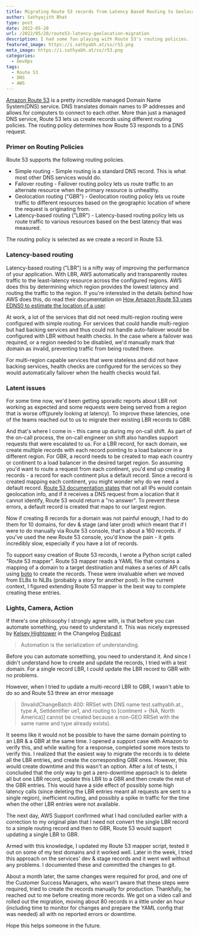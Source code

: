 ```yaml
---
title: Migrating Route 53 records from Latency Based Routing to Geolocation routing with zero downtime
author: Sathyajith Bhat
type: post
date: 2022-05-28
url: /2022/05/28/route53-latency-geolocation-migration
description: I had some fun playing with Route 53's routing policies.
featured_image: https://i.sathyabh.at/ss/r53.png
meta_image: https://i.sathyabh.at/ss/r53.png
categories:
  - DevOps
tags:
  - Route 53
  - DNS
  - AWS
---
```


[Amazon Route 53](https://aws.amazon.com/route53/) is a pretty incredible managed Domain Name System(DNS) service. DNS translates domain names to IP addresses and allows for computers to connect to each other. More than just a managed DNS service, Route 53 lets us create records using different routing policies. The routing policy determines how Route 53 responds to a DNS request.

### Primer on Routing Policies

Route 53 supports the following routing policies. 

* Simple routing - Simple routing is a standard DNS record. This is what most other DNS services would do.
* Failover routing - Failover routing policy lets us route traffic to an alternate resource when the primary resource is unhealthy.
* Geolocation routing ("GBR") - Geolocation routing policy lets us route traffic to different resources based on the geographic location of where the request is originating from.
* Latency-based routing ("LBR") - Latency-based routing policy lets us route traffic to various resources based on the best latency that was measured.

The routing policy is selected as we create a record in Route 53.

### Latency-based routing

Latency-based routing ("LBR") is a nifty way of improving the performance of your application. With LBR, AWS automatically and transparently routes traffic to the least-latency resource across the configured regions. AWS does this by determining which region provides the lowest latency and routing the traffic to the region. If you're interested in the details behind how AWS does this, do read their documentation on [How Amazon Route 53 uses EDNS0 to estimate the location of a user](https://docs.aws.amazon.com/Route53/latest/DeveloperGuide/routing-policy.html#routing-policy-edns0).

At work, a lot of the services that did not need multi-region routing were configured with simple routing. For services that could handle multi-region but had backing services and thus could not handle auto-failover would be configured with LBR without health checks. In the case where a failover was required, or a region needed to be disabled, we'd manually mark that domain as invalid, preventing traffic from being routed there.

For multi-region capable services that were stateless and did not have backing services, health checks are configured for the services so they would automatically failover when the health checks would fail.

### Latent issues

For some time now, we'd been getting sporadic reports about LBR not working as expected and some requests were being served from a region that is worse off(purely looking at latency). To improve these latencies, one of the teams reached out to us to migrate their existing LBR records to GBR.  

And that's where I come in - this came up during my on-call shift. As part of the on-call process, the on-call engineer on shift also handles support requests that were escalated to us. For a LBR record, for each domain, we create multiple records with each record pointing to a load balancer in a different region. For GBR, a record needs to be created to map each country or continent to a load balancer in the desired target region. So assuming you'd want to route a request from each continent, you'd end up creating 8 records - a record for each continent plus a default record. Since a record is created mapping each continent, you might wonder why do we need a default record. [Route 53 documentation states](https://docs.aws.amazon.com/Route53/latest/DeveloperGuide/routing-policy.html#routing-policy-geo) that not all IPs would contain geolocation info, and if it receives a DNS request from a location that it cannot identify, Route 53 would return a "no answer". To prevent these errors, a default record is created that maps to our largest region.

Now if creating 8 records for a domain was not painful enough, I had to do them for 10 domains, for dev & stage (and later prod) which meant that if I were to do manually via Route 53 console, that's about a 160 records. if you've used the new Route 53 console, you'd know the pain - it gets incredibly slow, especially if you have a lot of records.

To support easy creation of Route 53 records, I wrote a Python script called "Route 53 mapper". Route 53 mapper reads a YAML file that contains a mapping of a domain to a target destination and makes a series of API calls using [boto](https://boto.cloudhackers.com/en/latest/) to create the records. These were invaluable when we moved from ELBs to NLBs (probably a story for another post). In the current context, I figured extending Route 53 mapper is the best way to complete creating these entries.

### Lights, Camera, Action

If there's one philosophy I strongly agree with, is that before you can automate something, you need to understand it. This was nicely expressed by [Kelsey Hightower](https://twitter.com/kelseyhightower) in the Changelog [Podcast](https://changelog.com/posts/automation-is-the-serialization-of-understanding)

> Automation is the serialization of understanding.

Before you can automate something, you need to understand it. And since I didn't understand how to create and update the records, I tried with a test domain. For a single record LBR, I could update the LBR record to GBR with no problems.

However, when I tried to update a multi-record LBR to GBR, I wasn't able to do so and Route 53 threw an error message

> (InvalidChangeBatch 400: RRSet with DNS name test.sathyabh.at., type A, SetIdentifier ue1, and routing to [continent = (NA, North America)] cannot be created because a non-GEO RRSet with the same name and type already exists).

It seems like it would not be possible to have the same domain pointing to an LBR & a GBR at the same time. I opened a support case with Amazon to verify this, and while waiting for a response, completed some more tests to verify this. I realized that the easiest way to migrate the records is to delete all the LBR entries, and create the corresponding GBR ones. However, this would create downtime and this wasn't an option. After a lot of tests, I concluded that the only way to get a zero-downtime approach is to delete all but one LBR record, update this LBR to a GBR and then create the rest of the GBR entries. This would have a side effect of possibly some high latency calls (since deleting the LBR entries meant all requests are sent to a single region), inefficient routing, and possibly a spike in traffic for the time when the other LBR entries were not available. 

The next day, AWS Support confirmed what I had concluded earlier with a correction to my original plan that I need not convert the single LBR record to a simple routing record and then to GBR, Route 53 would support updating a single LBR to GBR. 

Armed with this knowledge, I updated my Route 53 mapper script, tested it out on some of my test domains and it worked well. Later in the week, I tried this approach on the services' dev & stage records and it went well without any problems. I documented these and committed the changes to git.

About a month later, the same changes were required for prod, and one of the Customer Success Managers, who wasn't aware that these steps were required, tried to create the records manually for production. Thankfully, he reached out to me before creating more records. We got on a video call and rolled out the migration, moving about 80 records in a little under an hour (including time to monitor for changes and prepare the YAML config that was needed) all with no reported errors or downtime.

Hope this helps someone in the future.
